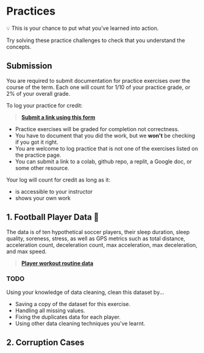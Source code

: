 # Practices

<aside>

💡 This is your chance to put what you’ve learned into action.

Try solving these practice challenges to check that you understand the concepts.

</aside>

## Submission
You are required to submit documentation for practice exercises over the course of the term. Each one will count for 1/10 of your practice grade, or 2% of your overall grade.

To log your practice for credit: 

> **[Submit a link using this form]()**

- Practice exercises will be graded for completion not correctness. 
- You have to document that you did the work, but we **won't** be checking if you got it right.
- You are welcome to log practice that is not one of the exercises listed on the practice page.
- You can submit a link to a colab, github repo, a replit, a Google doc, or some other resource.


Your log will count for credit as long as it:
- is accessible to your instructor
- shows your own work

## 1. Football Player Data 🎯
The data is of ten hypothetical soccer players, their sleep duration, sleep quality, soreness, stress, as well as GPS metrics such as total distance, acceleration count, deceleration count, max acceleration, max deceleration, and max speed. 

> **[Player workout routine data](https://drive.google.com/file/d/10WvaysWw4iNCR_INzeGW2SgKuPhvSS6v/view?usp=sharing)**

### TODO
Using your knowledge of data cleaning, clean this dataset by...
- Saving a copy of the dataset for this exercise.
- Handling all missing values.
- Fixing the duplicates data for each player.
- Using other data cleaning techniques you've learnt.


## 2. Corruption Cases